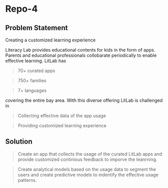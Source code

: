 # Repo-4

Problem Statement
-------------------
Creating a customized learning experience 

Literacy Lab provides educational contents for kids in the form of apps. Parents and educational professionals collobarate periodically to enable effective learning. LitLab has 
>70+ curated apps

>750+ families

>7+ languages

covering the entire bay area. With this diverse offering LitLab is challenged in 

>Collecting effective data of the app usage

>Providing customized learning experience

Solution
------------------
>Create an app that collects the usage of the curated LitLab apps and provide customized continious feedback to imporve the leanrning. 

>Create analytical models based on the usage data to segment the users and create predictive models to indentify the effective usage patterns.
